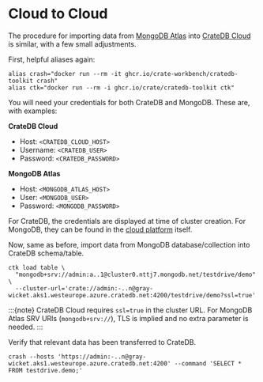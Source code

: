 # Cloud to Cloud

The procedure for importing data from [MongoDB Atlas] into [CrateDB Cloud] is
similar, with a few small adjustments.

First, helpful aliases again:
```shell
alias crash="docker run --rm -it ghcr.io/crate-workbench/cratedb-toolkit crash"
alias ctk="docker run --rm -i ghcr.io/crate/cratedb-toolkit ctk"
```

You will need your credentials for both CrateDB and MongoDB. 
These are, with examples:

**CrateDB Cloud**
* Host: `<CRATEDB_CLOUD_HOST>`
* Username: `<CRATEDB_USER>`
* Password: `<CRATEDB_PASSWORD>`

**MongoDB Atlas**
  * Host: `<MONGODB_ATLAS_HOST>`
  * User: `<MONGODB_USER>`
  * Password: `<MONGODB_PASSWORD>`

For CrateDB, the credentials are displayed at time of cluster creation.
For MongoDB, they can be found in the [cloud platform] itself.

Now, same as before, import data from MongoDB database/collection into 
CrateDB schema/table.
```shell
ctk load table \
  "mongodb+srv://admin:a..1@cluster0.nttj7.mongodb.net/testdrive/demo" \
  --cluster-url='crate://admin:-..n@gray-wicket.aks1.westeurope.azure.cratedb.net:4200/testdrive/demo?ssl=true'
```

:::{note}
CrateDB Cloud requires `ssl=true` in the cluster URL. For MongoDB Atlas SRV URIs
(`mongodb+srv://`), TLS is implied and no extra parameter is needed.
:::

Verify that relevant data has been transferred to CrateDB.
```shell
crash --hosts 'https://admin:-..n@gray-wicket.aks1.westeurope.azure.cratedb.net:4200' --command 'SELECT * FROM testdrive.demo;'
```


[cloud platform]: https://cloud.mongodb.com
[CrateDB Cloud]: https://console.cratedb.cloud/
[MongoDB Atlas]: https://www.mongodb.com/cloud/atlas
